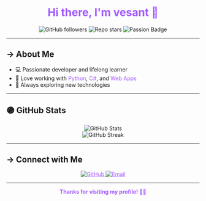 <h1 align="center" style="color: #a259ff;">Hi there, I'm <span style="color: #a259ff;">vesant</span> 👋</h1>

<p align="center">
  <img src="https://img.shields.io/github/followers/vesant?style=for-the-badge&color=6c3483&labelColor=1a1a1a" alt="GitHub followers"/>
  <img src="https://img.shields.io/github/stars/vesant/personal_repo?style=for-the-badge&color=8e44ad&labelColor=1a1a1a" alt="Repo stars"/>
  <img src="https://img.shields.io/badge/Code%20with-Passion-%23a259ff?style=for-the-badge&labelColor=1a1a1a" alt="Passion Badge"/>
</p>

---

## -> About Me

- 💻 Passionate developer and lifelong learner
- 🎨 Love working with <span style="color: #a259ff;">Python</span>, <span style="color: #a259ff;">C#</span>, and <span style="color: #a259ff;">Web Apps</span>
- 🚀 Always exploring new technologies

---

## 🟣 GitHub Stats

<p align="center">
  <img src="https://github-readme-stats.vercel.app/api?username=vesant&show_icons=true&theme=tokyonight&hide_title=true" alt="GitHub Stats"/>
  <br>
  <img src="https://github-readme-streak-stats.herokuapp.com/?user=vesant&theme=tokyonight" alt="GitHub Streak"/>
</p>

---

## -> Connect with Me

<p align="center">
  <a href="https://github.com/vesant" style="color: #a259ff;">
    <img src="https://img.shields.io/badge/GitHub-%231a1a1a.svg?style=for-the-badge&logo=github&logoColor=a259ff" alt="GitHub"/>
  </a>
  <a href="mailto:v.goncalves2006@gmail.com" style="color: #a259ff;">
    <img src="https://img.shields.io/badge/Email-%231a1a1a.svg?style=for-the-badge&logo=gmail&logoColor=a259ff" alt="Email"/>
  </a>
</p>

---

<p align="center" style="color: #a259ff;">
  <b>Thanks for visiting my profile! 💜🖤</b>
</p>